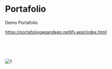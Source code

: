 # Portafolio <br/>
Demo Portafolio <br/>

https://portafoliogagandeep.netlify.app/index.html

<br/>

<br/>

<br/>![1](https://user-images.githubusercontent.com/66964536/124293101-934e8880-db56-11eb-912b-eac413ad0a39.JPG)


